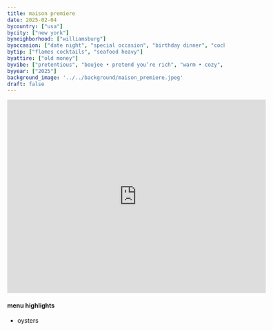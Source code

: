```yaml
---
title: maison premiere
date: 2025-02-04
bycountry: ["usa"]
bycity: ["new york"]
byneighborhood: ["williamsburg"]
byoccasion: ["date night", "special occasion", "birthday dinner", "cocktail bar", "bar seating • solo dining"]
bytip: ["flames cocktails", "seafood heavy"]
byattire: ["old money"]
byvibe: ["pretentious", "boujee • pretend you’re rich", "warm • cozy", "it’s giving romance"]
byyear: ["2025"]
background_image: '../../background/maison_premiere.jpeg'
draft: false
---
```


<iframe src="https://www.google.com/maps/embed?pb=!1m18!1m12!1m3!1d6048.340482668143!2d-73.96166463777818!3d40.71426867363027!2m3!1f0!2f0!3f0!3m2!1i1024!2i768!4f13.1!3m3!1m2!1s0x89c259604f86f55b%3A0xcb55e54de2d99b36!2sMaison%20Premiere!5e0!3m2!1sen!2sus!4v1743352894490!5m2!1sen!2sus" width="600" height="450" style="border:0;" allowfullscreen="" loading="lazy" referrerpolicy="no-referrer-when-downgrade"></iframe>

#### menu highlights
* oysters